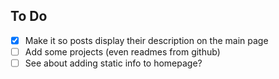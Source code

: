 ## To Do

- [x] Make it so posts display their description on the main page
- [ ] Add some projects (even readmes from github)
- [ ] See about adding static info to homepage? 
